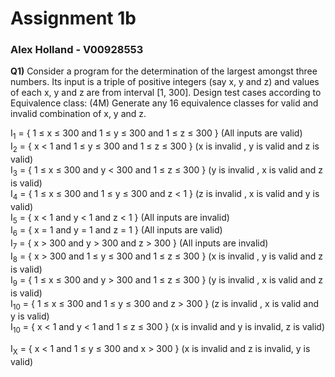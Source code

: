 # Assignment 1b
### Alex Holland - V00928553

**Q1)** Consider a program for the determination of the largest amongst three numbers. Its
input is a triple of positive integers (say x, y and z) and values of each x, y and z are from
interval [1, 300]. Design test cases according to Equivalence class: (4M)
Generate any 16 equivalence classes for valid and invalid combination of x, y and z.

I<sub>1</sub> = { 1 ≤ x ≤ 300 and 1 ≤ y ≤ 300 and 1 ≤ z ≤ 300 } (All inputs are valid) </br>
I<sub>2</sub> = { x < 1 and 1 ≤ y ≤ 300 and 1 ≤ z ≤ 300 } (x is invalid , y is valid and z is valid) </br>
I<sub>3</sub> = { 1 ≤ x ≤ 300 and y < 300 and 1 ≤ z ≤ 300 } (y is invalid , x is valid and z is valid) </br>
I<sub>4</sub> = { 1 ≤ x ≤ 300 and 1 ≤ y ≤ 300 and z < 1 } (z is invalid , x is valid and y is valid) </br>
I<sub>5</sub> = { x < 1 and y < 1 and z < 1 } (All inputs are invalid) </br>
I<sub>6</sub> = { x = 1 and y = 1 and z = 1 } (All inputs are valid) </br>
I<sub>7</sub> = { x > 300 and y > 300 and z > 300 } (All inputs are invalid) </br>
I<sub>8</sub> = { x > 300 and 1 ≤ y ≤ 300 and 1 ≤ z ≤ 300 } (x is invalid , y is valid and z is valid) </br>
I<sub>9</sub> = { 1 ≤ x ≤ 300 and y > 300 and 1 ≤ z ≤ 300 } (y is invalid , x is valid and z is valid) </br>
I<sub>10</sub> = { 1 ≤ x ≤ 300 and 1 ≤ y ≤ 300 and z > 300 } (z is invalid , x is valid and y is valid) </br>
I<sub>10</sub> = { x < 1 and y < 1 and 1 ≤ z ≤ 300 } (x is invalid and y is invalid, z is valid) </br>


I<sub>X</sub> = { x < 1 and 1 ≤ y ≤ 300 and x > 300 } (x is invalid and z is invalid, y is valid) </br>
